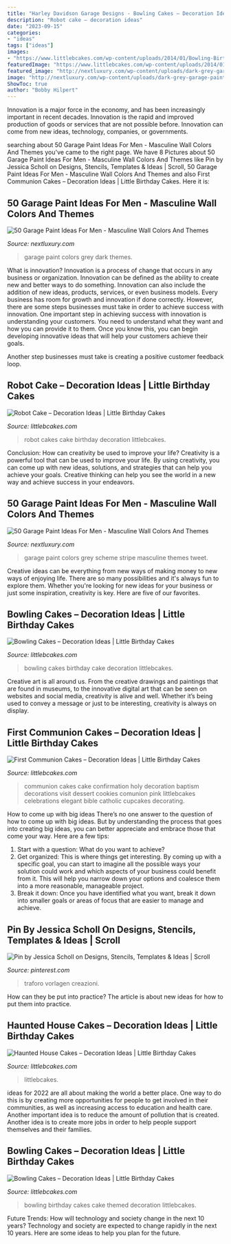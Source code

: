 ```yaml
---
title: "Harley Davidson Garage Designs - Bowling Cakes – Decoration Ideas"
description: "Robot cake – decoration ideas"
date: "2023-09-15"
categories:
- "ideas"
tags: ["ideas"]
images:
- "https://www.littlebcakes.com/wp-content/uploads/2014/01/Bowling-Birthday-Cakes.jpg"
featuredImage: "https://www.littlebcakes.com/wp-content/uploads/2014/01/Bowling-Birthday-Cakes.jpg"
featured_image: "http://nextluxury.com/wp-content/uploads/dark-grey-garage-paint-colors-with-poster-decor-on-wall.jpg"
image: "http://nextluxury.com/wp-content/uploads/dark-grey-garage-paint-colors-with-poster-decor-on-wall.jpg"
ShowToc: true
author: "Bobby Hilpert"
---
```



Innovation is a major force in the economy, and has been increasingly important in recent decades. Innovation is the rapid and improved production of goods or services that are not possible before. Innovation can come from new ideas, technology, companies, or governments.

	

		
searching about 50 Garage Paint Ideas For Men - Masculine Wall Colors And Themes you've came to the right page. We have 8 Pictures about 50 Garage Paint Ideas For Men - Masculine Wall Colors And Themes like Pin by Jessica Scholl on Designs, Stencils, Templates &amp; Ideas | Scroll, 50 Garage Paint Ideas For Men - Masculine Wall Colors And Themes and also First Communion Cakes – Decoration Ideas | Little Birthday Cakes. Here it is:
		
    
## 50 Garage Paint Ideas For Men - Masculine Wall Colors And Themes

<img loading=lazy src="http://nextluxury.com/wp-content/uploads/dark-grey-garage-paint-colors-with-poster-decor-on-wall.jpg" onerror="this.onerror=null;this.src='https://tse3.mm.bing.net/th?id=OIP.HHocYYT7jpXsxRVceeuJGgHaHa&amp;pid=15.1';" alt="50 Garage Paint Ideas For Men - Masculine Wall Colors And Themes">

_Source: nextluxury.com_

>garage paint colors grey dark themes. 

	

What is innovation?
Innovation is a process of change that occurs in any business or organization. Innovation can be defined as the ability to create new and better ways to do something. Innovation can also include the addition of new ideas, products, services, or even business models. Every business has room for growth and innovation if done correctly. However, there are some steps businesses must take in order to achieve success with innovation.
One important step in achieving success with innovation is understanding your customers. You need to understand what they want and how you can provide it to them. Once you know this, you can begin developing innovative ideas that will help your customers achieve their goals.

Another step businesses must take is creating a positive customer feedback loop.

    
## Robot Cake – Decoration Ideas | Little Birthday Cakes

<img loading=lazy src="http://www.littlebcakes.com/wp-content/uploads/2014/05/Robot-Cakes-Pictures-1024x865.jpg" onerror="this.onerror=null;this.src='https://tse4.mm.bing.net/th?id=OIP.8QwCxY-l21j1FN7cZRuSsQHaGQ&amp;pid=15.1';" alt="Robot Cake – Decoration Ideas | Little Birthday Cakes">

_Source: littlebcakes.com_

>robot cakes cake birthday decoration littlebcakes. 

	

Conclusion: How can creativity be used to improve your life?
Creativity is a powerful tool that can be used to improve your life. By using creativity, you can come up with new ideas, solutions, and strategies that can help you achieve your goals. Creative thinking can help you see the world in a new way and achieve success in your endeavors.

    
## 50 Garage Paint Ideas For Men - Masculine Wall Colors And Themes

<img loading=lazy src="http://nextluxury.com/wp-content/uploads/grey-with-small-blue-stripe-garage-paint-scheme.jpg" onerror="this.onerror=null;this.src='https://tse2.mm.bing.net/th?id=OIP.9HwI3uU5aVix7kkbCPnq8QHaFj&amp;pid=15.1';" alt="50 Garage Paint Ideas For Men - Masculine Wall Colors And Themes">

_Source: nextluxury.com_

>garage paint colors grey scheme stripe masculine themes tweet. 

	

Creative ideas can be everything from new ways of making money to new ways of enjoying life. There are so many possibilities and it's always fun to explore them. Whether you're looking for new ideas for your business or just some inspiration, creativity is key. Here are five of our favorites.

    
## Bowling Cakes – Decoration Ideas | Little Birthday Cakes

<img loading=lazy src="https://www.littlebcakes.com/wp-content/uploads/2014/01/Bowling-Cakes.jpg" onerror="this.onerror=null;this.src='https://tse2.mm.bing.net/th?id=OIP.zJxxARmv0x524pwwo41PGwHaJ4&amp;pid=15.1';" alt="Bowling Cakes – Decoration Ideas | Little Birthday Cakes">

_Source: littlebcakes.com_

>bowling cakes birthday cake decoration littlebcakes. 

	

Creative art is all around us. From the creative drawings and paintings that are found in museums, to the innovative digital art that can be seen on websites and social media, creativity is alive and well. Whether it’s being used to convey a message or just to be interesting, creativity is always on display.

    
## First Communion Cakes – Decoration Ideas | Little Birthday Cakes

<img loading=lazy src="http://www.littlebcakes.com/wp-content/uploads/2014/02/First-Communion-Cake-Ideas.jpg" onerror="this.onerror=null;this.src='https://tse2.mm.bing.net/th?id=OIP.1RPWOvpRM8PYYx0NG-ujNAHaLV&amp;pid=15.1';" alt="First Communion Cakes – Decoration Ideas | Little Birthday Cakes">

_Source: littlebcakes.com_

>communion cakes cake confirmation holy decoration baptism decorations visit dessert cookies comunion pink littlebcakes celebrations elegant bible catholic cupcakes decorating. 

	

How to come up with big ideas
There’s no one answer to the question of how to come up with big ideas. But by understanding the process that goes into creating big ideas, you can better appreciate and embrace those that come your way. Here are a few tips:
1. Start with a question: What do you want to achieve?
2. Get organized: This is where things get interesting. By coming up with a specific goal, you can start to imagine all the possible ways your solution could work and which aspects of your business could benefit from it. This will help you narrow down your options and coalesce them into a more reasonable, manageable project.
3. Break it down: Once you have identified what you want, break it down into smaller goals or areas of focus that are easier to manage and achieve.

    
## Pin By Jessica Scholl On Designs, Stencils, Templates &amp; Ideas | Scroll

<img loading=lazy src="https://i.pinimg.com/736x/0b/cd/f4/0bcdf49b89f9b87ae528dea4e64aa3d8.jpg" onerror="this.onerror=null;this.src='https://tse1.mm.bing.net/th?id=OIP.gEQCqrp3UEWk51q2KtgW6QHaNK&amp;pid=15.1';" alt="Pin by Jessica Scholl on Designs, Stencils, Templates &amp; Ideas | Scroll">

_Source: pinterest.com_

>traforo vorlagen creazioni. 

	

How can they be put into practice?
The article is about new ideas for how to put them into practice.

    
## Haunted House Cakes – Decoration Ideas | Little Birthday Cakes

<img loading=lazy src="https://www.littlebcakes.com/wp-content/uploads/2014/01/Haunted-House-Cake-Images.jpg" onerror="this.onerror=null;this.src='https://tse3.mm.bing.net/th?id=OIP.79qyNmKyFWRtCuJzuQdXVgHaJ4&amp;pid=15.1';" alt="Haunted House Cakes – Decoration Ideas | Little Birthday Cakes">

_Source: littlebcakes.com_

>littlebcakes. 

	

ideas for 2022 are all about making the world a better place. One way to do this is by creating more opportunities for people to get involved in their communities, as well as increasing access to education and health care. Another important idea is to reduce the amount of pollution that is created. Another idea is to create more jobs in order to help people support themselves and their families.

    
## Bowling Cakes – Decoration Ideas | Little Birthday Cakes

<img loading=lazy src="https://www.littlebcakes.com/wp-content/uploads/2014/01/Bowling-Birthday-Cakes.jpg" onerror="this.onerror=null;this.src='https://tse1.mm.bing.net/th?id=OIP.kiqHaxOeQgughU9ez7J8zgHaJ-&amp;pid=15.1';" alt="Bowling Cakes – Decoration Ideas | Little Birthday Cakes">

_Source: littlebcakes.com_

>bowling birthday cakes cake themed decoration littlebcakes. 

	

Future Trends: How will technology and society change in the next 10 years?
Technology and society are expected to change rapidly in the next 10 years. Here are some ideas to help you plan for the future.

